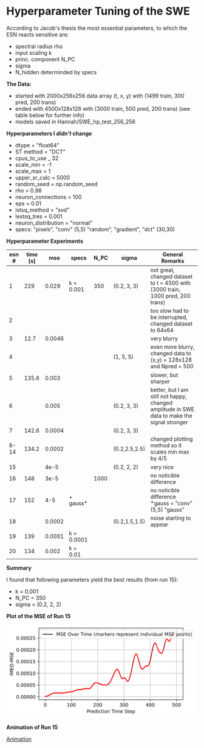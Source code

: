 # Hyperparameter Tuning of the SWE

According to Jacob's thesis the most essential parameters, to which the ESN reacts sensitive are: 

- spectral radius rho
- input scaling k
- princ. component N_PC
- sigma
- N_hidden determinded by specs

**The Data:** 

- started with 2000x256x256 data array (t, x, y) with (1499 train, 300 pred, 200 trans)
- ended with 4500x128x128 with (3000 train, 500 pred, 200 trans) (see table below for further info)
- models saved in Hannah/SWE_hp_test_256_256

**Hyperparameters I _didn't_ change**

- dtype = "float64"
- ST method = "DCT"
- cpus_to_use _ 32
- scale_min = -1
- scale_max = 1
- upper_sr_calc = 5000
- random_seed = np.random_seed
- rho = 0.98
- neuron_connections = 100
- eps = 0.01
- lstsq_method = "svd"
- lestsq_tres = 0.001
- neuron_distribution = "normal"
- specs: "pixels", "conv" (5,5) "random", "gradient", "dct" (30,30)

**Hyperparameter Experiments**

| esn # | time [s]| mse    | specs    | N_PC    | sigma       | General Remarks
|-------|---------|--------|----------|---------|-------------|----------------
| 1     | 229     | 0.029  | k = 0.001| 350     | (0.2, 3, 3) | not great, changed dataset to t = 4500 with (3000 train, 1000 pred, 200 trans)
| 2     |         |        |          |         |             | too slow had to be interrupted, changed dataset to 64x64
| 3     | 12.7    | 0.0046 |          |         |             | very blurry
| 4     |         |        |          |         | (1, 5, 5)   | even more blurry, changed data to (x,y) = 128x128 and Npred = 500
| 5     | 135.6   | 0.003  |          |         |             | slower, but sharper
| 6     |         | 0.005  |          |         | (0.2, 3, 3) | better, but I am still not happy, changed amplitude in SWE data to make the signal stronger
| 7     | 142.6   | 0.0004 |          |         | (0.2, 3, 3) | 
| 8-14  | 134.2   | 0.0002 |          |         |(0.2,2.5,2.5)| changed plotting method so it scales min max by 4/5
| 15    |         | 4e-5   |          |         | (0.2, 2, 2) | very nice
| 16    | 148     | 3e-5   |          | 1000    |             | no noticible difference
| 17    | 152     | 4-5    | + gauss* |         |             | no noticible difference *gauss =  "conv" (5,5) "gauss"
| 18    |         | 0.0002 |          |         |(0.2,1.5,1.5)| noise starting to appear
| 19    | 139     | 0.0001 |k = 0.0001|         |             | 
| 20    | 134     | 0.002  | k = 0.01 |         |             |

**Summary** 

I found that following parameters yield the best results (from run 15): 

- k = 0.001
- N_PC = 350
- sigma = (0.2, 2, 2)


**Plot of the MSE of Run 15**

![**Plot of the MSE of Run 15**](./MSE_plot_15.png)


**Animation of Run 15**

[Animation](./comparison_15.mp4) 

